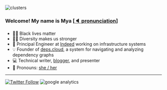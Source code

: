 ![clusters](https://github.com/mjpitz/mjpitz/raw/main/pis.jpeg)

### Welcome! My name is Mya [[🔈 pronunciation]]

* ✊🏿 Black lives matter
* 🏳️‍🌈 Diversity makes us stronger
* 🏢 Principal Engineer at [Indeed] working on infrastructure systems
* 💡 Founder of [deps.cloud], a system for navigating and analyzing dependency graphs
* 💻 Technical writer, [blogger](https://mjpitz.com), and presenter
* 📛 Pronouns: [she / her]

---

[![Twitter Follow](https://img.shields.io/twitter/follow/_mjpitz_?label=%40_mjpitz_&style=social)](https://twitter.com/_mjpitz_)
![google analytics](https://www.google-analytics.com/collect?v=1&tid=UA-172921913-1&cid=555&t=pageview&ec=repo&ea=open&dp=%2F&dt=%2F)

[🔈 pronunciation]: https://www.google.com/search?q=pronunciation+maya

[Indeed]: https://github.com/indeedeng
[deps.cloud]: https://github.com/depscloud
[she / her]: https://pronoun.is/she

[emojis]: https://emojipedia.org/
